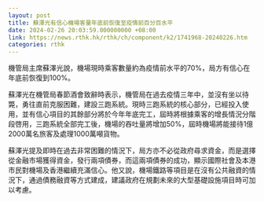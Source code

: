```yaml
---
layout: post
title: 蘇澤光有信心機場客量年底前恢復至疫情前百分百水平
date: 2024-02-26 20:03:59.000000000 +08:00
link: https://news.rthk.hk/rthk/ch/component/k2/1741968-20240226.htm
categories: rthk
---
```


機管局主席蘇澤光說，機場現時乘客數量約為疫情前水平的70%，局方有信心在年底前恢復到100%。

蘇澤光在機管局春節酒會致辭時表示，機管局在過去疫情三年中，並沒有坐以待斃，勇往直前克服困難，建設三跑系統。現時三跑系統的核心部分，已經投入使用，並有信心項目的其餘部分將於今年年底完工，屆時將根據乘客的增長情況分階段啓用，三跑系統全部完工後，機場的吞吐量將增加50%，屆時機場將能接待1億2000萬名旅客及處理1000萬噸貨物。

蘇澤光提及即時在過去非常困難的情況下，局方亦不必從政府尋求資金，而是選擇從金融市場獲得資金，發行兩項債券，而這兩項債券的成功，顯示國際社會及本港市民對機場及香港繼續充滿信心。他又說，機場鐵路等項目是在沒有公共融資的情況下，通過債務融資等方式建成，建議政府在規劃未來的大型基礎設施項目時可加以考慮。
